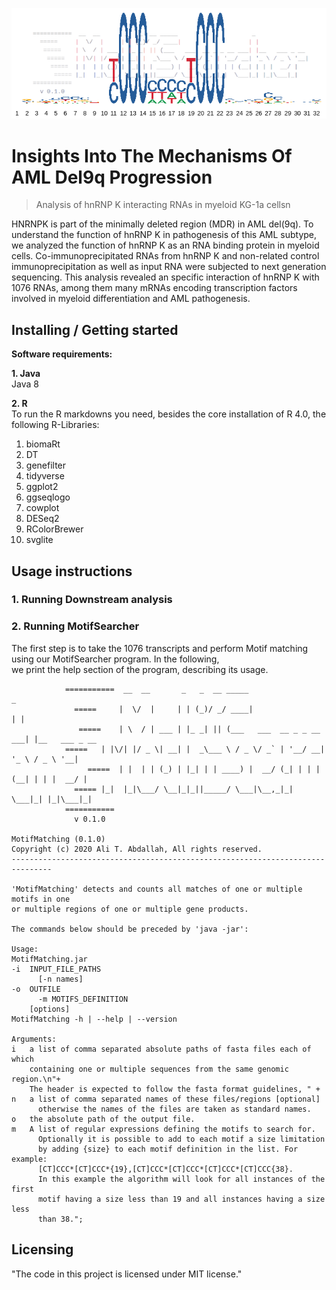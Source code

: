 ![HNRPK protein](Images/Motif_HNRPK.png)

# Insights Into The Mechanisms Of AML Del9q Progression
> Analysis of hnRNP K interacting RNAs in myeloid KG-1a cellsn

HNRNPK is part of the minimally deleted region (MDR) in AML del(9q). To understand the function of hnRNP K in pathogenesis of this AML subtype, we analyzed the function of hnRNP K as an RNA binding protein in myeloid cells. Co-immunoprecipitated RNAs from hnRNP K and non-related control immunoprecipitation as well as input RNA were subjected to next generation sequencing. This analysis revealed an specific interaction of hnRNP K with 1076 RNAs, among them many mRNAs encoding transcription factors involved in myeloid differentiation and AML pathogenesis.


## Installing / Getting started

**Software requirements:**</BR>

**1. Java**</BR>
Java 8

**2. R**</BR>
To run the R markdowns you need, besides the core installation of R 4.0, the following R-Libraries:</BR>
1. biomaRt
2. DT
3. genefilter
4. tidyverse
5. ggplot2
6. ggseqlogo
7. cowplot
8. DESeq2
9. RColorBrewer
10. svglite

## Usage instructions
### 1. Running Downstream analysis

### 2. Running MotifSearcher
The first step is to take the 1076 transcripts and perform Motif matching using our MotifSearcher program. In the following,</BR>
we print the help section of the program, describing its usage.

```shell
            ===========  __  __       _   _  __ _____                     _               
              =====  	|  \/  |     | | (_)/ _/ ____|                   | |              
               =====	| \  / | ___ | |_ _| || (___   ___  __ _ _ __ ___| |__   ___ _ __ 
 	        =====	| |\/| |/ _ \| __| |  _\___ \ / _ \/ _` | '__/ __| '_ \ / _ \ '__|
                 =====	| |  | | (_) | |_| | | ____) |  __/ (_| | | | (__| | | |  __/ |   
 	          ===== |_|  |_|\___/ \__|_|_||_____/ \___|\__,_|_|  \___|_| |_|\___|_|   
            ===========
              v 0.1.0

MotifMatching (0.1.0) 
Copyright (c) 2020 Ali T. Abdallah, All rights reserved.
-------------------------------------------------------------------------------

'MotifMatching' detects and counts all matches of one or multiple motifs in one
or multiple regions of one or multiple gene products.

The commands below should be preceded by 'java -jar':

Usage:
MotifMatching.jar
-i  INPUT_FILE_PATHS
	  [-n names]
-o  OUTFILE
	  -m MOTIFS_DEFINITION
    [options]
MotifMatching -h | --help | --version

Arguments:
i   a list of comma separated absolute paths of fasta files each of which
    containing one or multiple sequences from the same genomic region.\n"+
    The header is expected to follow the fasta format guidelines, " + 
n   a list of comma separated names of these files/regions [optional]
	  otherwise the names of the files are taken as standard names.
o   the absolute path of the output file.
m   A list of regular expressions defining the motifs to search for.
	  Optionally it is possible to add to each motif a size limitation
	  by adding {size} to each motif definition in the list. For example:
	  [CT]CCC*[CT]CCC*{19},[CT]CCC*[CT]CCC*[CT]CCC*[CT]CCC{38}.
	  In this example the algorithm will look for all instances of the first
	  motif having a size less than 19 and all instances having a size less
	  than 38.";
```






## Licensing

"The code in this project is licensed under MIT license."

